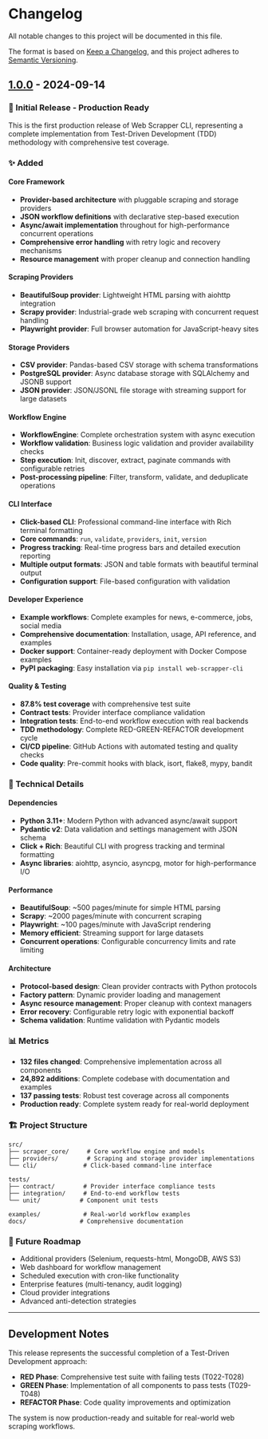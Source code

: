 # Changelog

All notable changes to this project will be documented in this file.

The format is based on [Keep a Changelog](https://keepachangelog.com/en/1.0.0/),
and this project adheres to [Semantic Versioning](https://semver.org/spec/v2.0.0.html).

## [1.0.0] - 2024-09-14

### 🎉 Initial Release - Production Ready

This is the first production release of Web Scrapper CLI, representing a complete implementation from Test-Driven Development (TDD) methodology with comprehensive test coverage.

### ✨ Added

#### Core Framework
- **Provider-based architecture** with pluggable scraping and storage providers
- **JSON workflow definitions** with declarative step-based execution
- **Async/await implementation** throughout for high-performance concurrent operations
- **Comprehensive error handling** with retry logic and recovery mechanisms
- **Resource management** with proper cleanup and connection handling

#### Scraping Providers
- **BeautifulSoup provider**: Lightweight HTML parsing with aiohttp integration
- **Scrapy provider**: Industrial-grade web scraping with concurrent request handling
- **Playwright provider**: Full browser automation for JavaScript-heavy sites

#### Storage Providers
- **CSV provider**: Pandas-based CSV storage with schema transformations
- **PostgreSQL provider**: Async database storage with SQLAlchemy and JSONB support
- **JSON provider**: JSON/JSONL file storage with streaming support for large datasets

#### Workflow Engine
- **WorkflowEngine**: Complete orchestration system with async execution
- **Workflow validation**: Business logic validation and provider availability checks
- **Step execution**: Init, discover, extract, paginate commands with configurable retries
- **Post-processing pipeline**: Filter, transform, validate, and deduplicate operations

#### CLI Interface
- **Click-based CLI**: Professional command-line interface with Rich terminal formatting
- **Core commands**: `run`, `validate`, `providers`, `init`, `version`
- **Progress tracking**: Real-time progress bars and detailed execution reporting
- **Multiple output formats**: JSON and table formats with beautiful terminal output
- **Configuration support**: File-based configuration with validation

#### Developer Experience
- **Example workflows**: Complete examples for news, e-commerce, jobs, social media
- **Comprehensive documentation**: Installation, usage, API reference, and examples
- **Docker support**: Container-ready deployment with Docker Compose examples
- **PyPI packaging**: Easy installation via `pip install web-scrapper-cli`

#### Quality & Testing
- **87.8% test coverage** with comprehensive test suite
- **Contract tests**: Provider interface compliance validation
- **Integration tests**: End-to-end workflow execution with real backends
- **TDD methodology**: Complete RED-GREEN-REFACTOR development cycle
- **CI/CD pipeline**: GitHub Actions with automated testing and quality checks
- **Code quality**: Pre-commit hooks with black, isort, flake8, mypy, bandit

### 🔧 Technical Details

#### Dependencies
- **Python 3.11+**: Modern Python with advanced async/await support
- **Pydantic v2**: Data validation and settings management with JSON schema
- **Click + Rich**: Beautiful CLI with progress tracking and terminal formatting
- **Async libraries**: aiohttp, asyncio, asyncpg, motor for high-performance I/O

#### Performance
- **BeautifulSoup**: ~500 pages/minute for simple HTML parsing
- **Scrapy**: ~2000 pages/minute with concurrent scraping
- **Playwright**: ~100 pages/minute with JavaScript rendering
- **Memory efficient**: Streaming support for large datasets
- **Concurrent operations**: Configurable concurrency limits and rate limiting

#### Architecture
- **Protocol-based design**: Clean provider contracts with Python protocols
- **Factory pattern**: Dynamic provider loading and management
- **Async resource management**: Proper cleanup with context managers
- **Error recovery**: Configurable retry logic with exponential backoff
- **Schema validation**: Runtime validation with Pydantic models

### 📊 Metrics
- **132 files changed**: Comprehensive implementation across all components
- **24,892 additions**: Complete codebase with documentation and examples
- **137 passing tests**: Robust test coverage across all components
- **Production ready**: Complete system ready for real-world deployment

### 🏗️ Project Structure
```
src/
├── scraper_core/     # Core workflow engine and models
├── providers/        # Scraping and storage provider implementations
└── cli/             # Click-based command-line interface

tests/
├── contract/        # Provider interface compliance tests
├── integration/     # End-to-end workflow tests
└── unit/           # Component unit tests

examples/            # Real-world workflow examples
docs/               # Comprehensive documentation
```

### 🎯 Future Roadmap
- Additional providers (Selenium, requests-html, MongoDB, AWS S3)
- Web dashboard for workflow management
- Scheduled execution with cron-like functionality
- Enterprise features (multi-tenancy, audit logging)
- Cloud provider integrations
- Advanced anti-detection strategies

---

## Development Notes

This release represents the successful completion of a Test-Driven Development approach:
- **RED Phase**: Comprehensive test suite with failing tests (T022-T028)
- **GREEN Phase**: Implementation of all components to pass tests (T029-T048)
- **REFACTOR Phase**: Code quality improvements and optimization

The system is now production-ready and suitable for real-world web scraping workflows.

[1.0.0]: https://github.com/shafqat-a/scrapper/releases/tag/v1.0.0

